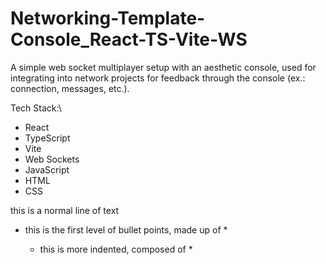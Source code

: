 # Networking-Template-Console_React-TS-Vite-WS
A simple web socket multiplayer setup with an aesthetic console, used for integrating into network projects for feedback through the console (ex.: connection, messages, etc.). 

Tech Stack:\
 * React
 * TypeScript
 * Vite
 * Web Sockets
 * JavaScript
 * HTML
 * CSS

this is a normal line of text
  * this is the first level of bullet points, made up of <space><space>*<space>
    * this is more indented, composed of <space><space><space><space>*<space>
